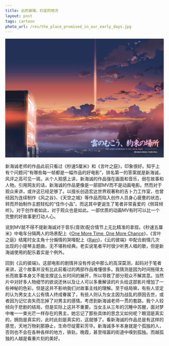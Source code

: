 ```yaml
---
title: 云的彼端，约定的地方
layout: post
tags: cartoon
photo_url: /res/the_place_promised_in_our_early_days.jpg
---
```


![](/res/the_place_promised_in_our_early_days.jpg)

新海诚老师的作品此前只看过《秒速5厘米》和《言叶之庭》，印象很好。知乎上有个问题问“有哪些每一帧都是一幅作品的好电影”，排名第一的答案就是新海诚，风评之高可见一斑。从个人观感上讲，新海诚的作品强在画面和音乐，弱在故事和人物。引用网友的话，新海诚的作品更像是一部部MV而不是动画电影。然而对于观众来讲，或许这已经足够了。以擅长创造宏达世界观著称的吉卜力工作室，也曾经因为连续制作《风之谷》、《天空之城》等作品而陷入创作人员身心疲惫的状态，转而开始制作主题轻松的“佳作小品”。而这其中更诞生了笔者非常喜爱的《侧耳倾听》。对于创作者如此，对于观众也是如此。一部优质的动画MV有时可以比一个完整的好故事更打动人心。

说到MV就不得不提新海诚对于音乐(音效)配合情节上无比精准的拿捏。《秒速五厘米》中电车分隔两人的场景配上《[One More Time, One More Chance](https://www.youtube.com/watch?v=aAUi1NuOnJ0)》，《言叶之庭》结尾时女主角十分煽情的哭嚎配上《[Rain](https://www.youtube.com/watch?v=NgxTYCbr-K4)》，《云的彼端》中配合剧情几次出现的小提琴主题曲，无不堪称经典。老实说笔者平时很少听男人唱的歌，但是新海诚使用的配乐着实是个例外。

回到《云的彼端》。这部电影的剧情并没有传说中那么的高深莫测，起码对于笔者来讲，这个故事并没有比此前看过的两部作品难懂很多。我猜测是因为时间拖得太长而故事本身又不能支撑这么长时间的展开，所以导致了部分观众不解其意。当然片中对好多人物细节的欲说还休以及让人可以多重解读的片头给这部影片增加了一些神秘的色彩，但是这并不影响我们对故事主线的理解。至于结局嘛，有些人坚定的认为男女主人公有情人终成眷属了，有些人则认为女主因为战乱的原因去世，或者因为记忆丧失而忘掉了对男主的感情。考虑到新海诚老师一贯的套路，我个人较倾向于悲剧的结局，但是实际上这并不重要。当女主从三年的沉睡中苏醒，面对梦中唯一一束光芒一样存在的男主，她忘记了那些具体的思念又如何呢？眼泪是真实的，拥抱是真实的，此时此刻是真实的，这就够了。看新海诚的作品总是有这样的感觉，天地万物刹那静止，生命尽绽雾彩芳华。新海诚多半本身就是个孤独的人，否则也不会在各种各样的地方，铁轨，晚霞，甚至喧嚣的街道中嗅到孤独。而越孤独的人越是看重片刻的美好。


